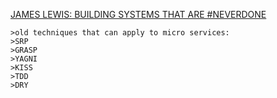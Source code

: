 [JAMES LEWIS: BUILDING SYSTEMS THAT ARE #NEVERDONE](http://dailytechvideo.com/video-391-james-lewis-building-systems-that-are-neverdone/)

    >old techniques that can apply to micro services:  
    >SRP  
    >GRASP  
    >YAGNI  
    >KISS  
    >TDD  
    >DRY  
